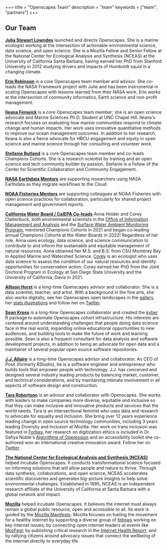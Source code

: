 +++ 
title = "Openscapes Team" 
description = "team" 
keywords = \["team", "partners"\] 
+++

## Our Team

[**Julia Stewart Lowndes**](https://jules32.github.io) launched and directs Openscapes. She is a marine ecologist working at the intersection of actionable environmental science, data science, and open science. She is a Mozilla Fellow and Senior Fellow at the National Center for Ecological Analysis and Synthesis (NCEAS) at the University of California Santa Barbara, having earned her PhD from Stanford University in 2012 studying drivers and impacts of Humboldt squid in a changing climate.

[**Erin Robinson**](https://erinrobinson.net/) is a core Openscapes team member and advisor. She co-leads the NASA Framework project with Julie and has been instrumental in scaling Openscapes with lessons learned from their NASA work. Erin works at the intersection of community informatics, Earth science and non-profit management.

[**Ileana Fenwick**](https://twitter.com/_ileanaf) is a core Openscapes team member; she is an open science advocate and Marine Sciences Ph.D. Student at UNC Chapel Hill. Ileana's research focuses on evaluating how marine communities respond to climate change and human impacts. Her work uses innovative quantitative methods to improve our ocean management outcomes. In addition to her research, Ileana is also a fierce advocate for HBCU engagement and equity in open science and marine science through her consulting and volunteer work.

[**Stefanie Butland**](https://stefaniebutland.netlify.app/) is a core Openscapes team member and co-leads Champions Cohorts. She is a research scientist by training and an open science and tech community builder by passion. Stefanie is a Fellow of the Center for Scientific Collaboration and Community Engagement.

[**NASA Earthdata Mentors**](https://nasa-openscapes.github.io/mentors.html#mentor-cohort) are supporting researchers using NASA Earthdata as they migrate workflows to the Cloud

[**NOAA Fisheries Mentors**](https://nmfs-openscapes.github.io/mentors.html) are supporting colleagues at NOAA Fisheries with open science practices for collaboration, particularly for shared project management and government reports.

[**California Water Board / CalEPA Co-leads**](https://github.com/cawaterboarddatacenter) Anna Holder and Corey Clatterbuck, both environmental scientists in the [Office of Information Management and Analysis](https://www.waterboards.ca.gov/resources/oima/) and the [Surface Water Ambient Monitoring Program](https://www.waterboards.ca.gov/water_issues/programs/swamp/), mentored Champions Cohorts in 2021 and began co-leading annual Champions Cohorts at the Water Boards in 2022! Regardless of her role, Anna uses ecology, data science, and science communication to contribute to and inform the sustainable and equitable management of natural resources. Anna obtained her M.S. and B.S. from CSU Monterey Bay in Applied Marine and Watershed Science. [Corey](https://www.coreyclatterbuck.com/) is an ecologist who uses data science to assess the condition of our natural resources and identify opportunities for conservation action. Corey earned her PhD from the Joint Doctoral Program in Ecology at San Diego State University and the University of California, Davis in 2021.

[**Allison Horst**](https://allisonhorst.com/) is a long-time Openscapes advisor and collaborator. She is a data scientist, teacher, and artist. With a background in the fine arts, she also works digitally; see her Openscapes open landscapes in the [gallery](/gallery), her [stats illustrations](https://github.com/allisonhorst/stats-illustrations) and follow her on [Twitter](https://twitter.com/allison_horst).

[**Sean Kross**](https://seankross.com/) is a long-time Openscapes collaborator and created the [kyber](https://openscapes.github.io/kyber/) R package to automate Openscapes cohort infrastructure. His interests are centered around understanding challenges that people doing data science face in the real world, expanding online educational opportunities to new audiences, and building tools to make the future of work and learning possible. Sean is also a frequent consultant for data analysis and software development projects, in addition to being an advocate for open data and a maintainer of several popular open source software repositories.

[**J.J. Allaire**](https://www.linkedin.com/in/jjallaire?original_referer=https%3A%2F%2Fwww.google.com%2F) is a long-time Openscapes advisor and collaborator. As CEO of Posit (formerly RStudio), he is a software engineer and entrepreneur who builds tools that empower people with technology. J.J. has conceived and designed several industry leading products by balancing market, customer, and technical considerations, and by maintaining intimate involvement in all aspects of software design and construction.

[**Tara Robertson**](https://tararobertson.ca/) is an advisor and collaborator with Openscapes. She works with leaders to make companies more diverse, equitable and inclusive so that they can make inclusive and innovative products and services that the world needs. Tara is an intersectional feminist who uses data and research to advocate for equality and inclusion. She bring over 12 years experience leading change in open source technology communities, including 3 years leading Diversity and Inclusion at Mozilla. Her work on trans inclusion was featured in [Forbes](https://www.forbes.com/sites/janicegassam/2019/04/28/how-to-support-your-transgender-employees), her research on digitization ethics is included in Dr. Safiya Noble's [Algorithms of Oppression](https://safiyaunoble.com/research-writing/) and an accessibility toolkit she co-authored won an international creative innovation award. Follow her on [Twitter](https://twitter.com/tararobertson).

[**The National Center for Ecological Analysis and Synthesis (NCEAS)**](https://www.nceas.ucsb.edu/) helped incubate Openscapes. It conducts transformational science focused on informing solutions that will allow people and nature to thrive. Through data synthesis, collaborations, and open science, NCEAS accelerates scientific discoveries and generates big-picture insights to help solve environmental challenges. Established in 1995, NCEAS is an independent research affiliate of the University of California at Santa Barbara with a global network and impact.

[**Mozilla**](https://www.mozilla.org/en-US/) helped incubate Openscapes. It believes the internet must always remain a global public resource, open and accessible to all. Its work is guided by the [Mozilla Manifesto](https://www.mozilla.org/en-US/about/manifesto/). Mozilla focuses on fueling the movement for a healthy internet by supporting a diverse group of [fellows](https://foundation.mozilla.org/fellowships/directory) working on key internet issues; by connecting open internet leaders at events like [MozFest](https://mozillafestival.org/); by publishing critical research in the [Internet Health Report](https://internethealthreport.org/2018/); and by rallying citizens around advocacy issues that connect the wellbeing of the internet directly to everyday life.

<br>
